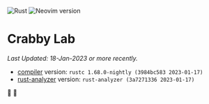 ![Rust](https://img.shields.io/badge/Rust-1.68.x-%23000000.svg?style=plastic&logo=rust&logoColor=white)
![Neovim version](https://img.shields.io/badge/Neovim-0.9.x-57A143?style=plastic&logo=neovim)

# Crabby Lab
_Last Updated: 18-Jan-2023 or more recently._

- [compiler](https://rustup.rs/) version: `rustc 1.68.0-nightly (3984bc583 2023-01-17)`
- [rust-analyzer](https://rust-analyzer.github.io/manual.html#nvim-lsp) version: `rust-analyzer (3a7271336 2023-01-17)`
  
🦀 🧪
